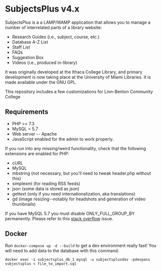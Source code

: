 # SubjectsPlus v4.x

SubjectsPlus is a a LAMP/WAMP application that allows you to manage a number of interrelated parts of a library website:

* Research Guides (i.e., subject, course, etc.)
* Database A-Z List
* Staff List
* FAQs
* Suggestion Box
* Videos (i.e., produced in-library)

It was originally developed at the Ithaca College Library, and primary development is now taking place at the University of Miami Libraries.
It is made available under the GNU GPL.

This repository includes a few customizations for Linn-Benton Community College

## Requirements

* PHP >= 7.3
* MySQL = 5.7
* Web server -- Apache
* JavaScript enabled for the admin to work properly. 

If you run into any missing/weird functionality, check that the following extensions are enabled for PHP:

* cURL
* MySQL
* mbstring (not necessary, but you'll need to tweak header.php without this)
* simplexml (for reading RSS feeds)
* json (some data is stored as json)
* gettext (only if you need internationalization, aka translations)
* gd (image resizing--notably for headshots and generation of video thumbnails) 


If you have MySQL 5.7 you must disable ONLY_FULL_GROUP_BY permanently. Please refer to this [stack overflow](https://stackoverflow.com/questions/23921117/disable-only-full-group-by) issue.

## Docker

Run `docker-compose up -d --build` to get a dev environment really fast!  You will need to add data to the database with this command:

    docker exec -i subjectsplus_db_1 mysql -u subjectsplusdev -pdevpass subjectsplus < file_to_import.sql
